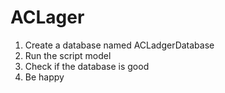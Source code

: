 # ACLager
1. Create a database named ACLadgerDatabase
2. Run the script model
3. Check if the database is good
4. Be happy
